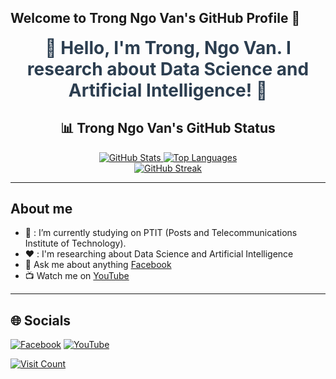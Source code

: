 ## Welcome to Trong Ngo Van's GitHub Profile 👋

<p align="center">
  <a href="https://www.facebook.com/ngovantrong1308?locale=vi_VN" target="_blank" style="text-decoration: none;">
    <span style="font-size: 28px; font-weight: bold; color: #2c3e50;">
      👋 Hello, I'm Trong, Ngo Van. I research about Data Science and Artificial Intelligence! 🚀
    </span>
  </a>
</p>

<div align="center">
  <h2>📊 Trong Ngo Van's GitHub Status</h2>
    <a href="https://github-readme-stats.vercel.app/api?username=TrongNgoVan&theme=vue&hide_border=false&include_all_commits=false&count_private=false" target="_blank">
      <img src="https://github-readme-stats.vercel.app/api?username=TrongNgoVan&theme=vue&hide_border=false&include_all_commits=false&count_private=false&hide=contribs" alt="GitHub Stats" />
    </a>
    <a href="https://github-readme-stats.vercel.app/api/top-langs/?username=TrongNgoVan&theme=vue&hide_border=false&include_all_commits=false&count_private=false&layout=compact" target="_blank">
     <img src="https://github-readme-stats.vercel.app/api/top-langs/?username=TrongNgoVan&theme=vue&hide_border=false&include_all_commits=false&count_private=false&layout=compact" alt="Top Languages" />
    </a>
</div>

<div align="center">
  <a href="https://github-readme-streak-stats.herokuapp.com/?user=TrongNgoVan&theme=vue&hide_border=false" target="_blank">
    <img src="https://github-readme-streak-stats.herokuapp.com/?user=TrongNgoVan&theme=vue&hide_border=false" alt="GitHub Streak" />
  </a>
</div>

---

## About me ##
- 💼 :  I’m currently studying on PTIT (Posts and Telecommunications Institute of Technology).
- ❤️ :  I'm researching about Data Science and Artificial Intelligence
- 💬 Ask me about anything [Facebook](https://www.facebook.com/ngovantrong1308?locale=vi_VN) 
- 📺 Watch me on [YouTube](https://www.youtube.com/@Trong_NV) 


---
## 🌐 Socials
[![Facebook](https://img.shields.io/badge/Facebook-%231877F2.svg?logo=Facebook&logoColor=white)](https://facebook.com/ngovantrong1308?locale=vi_VN) [![YouTube](https://img.shields.io/badge/YouTube-%23FF0000.svg?logo=YouTube&logoColor=white)](https://youtube.com/@Trong_NV)


<a href="https://visitcount.itsvg.in" target="_blank">
  <img src="https://visitcount.itsvg.in/api?id=TrongNgoVan&icon=0&color=1" alt="Visit Count" />
</a>
